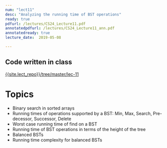 ```yaml
---
num: "lect11"
desc: "Analyzing the running time of BST operations"
ready: true
pdfurl: /lectures/CS24_Lecture11.pdf
annotatedpdfurl: /lectures/CS24_Lecture11_ann.pdf
annotatedready: true
lecture_date:  2019-05-08

---
```


## Code written in class
[{{site.lect_repo}}/tree/master/lec-11]({{site.lect_repo}}/tree/master/lec-11)


# Topics

* Binary search in sorted arrays
* Running times of operations supported by a BST: Min, Max, Search, Pre-decessor, Successor, Delete
* Worst case running time of find on a BST
* Running time of BST operations in terms of the height of the tree
* Balanced BSTs
* Running time complexity for balanced BSTs




